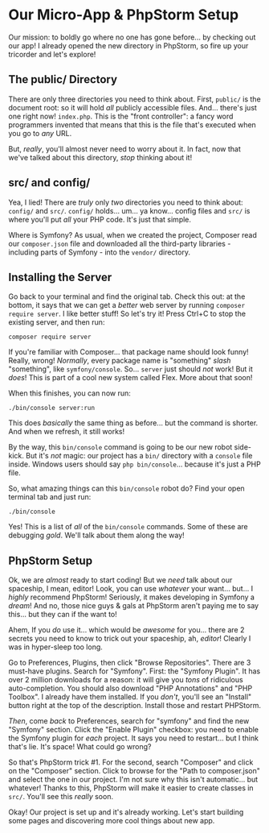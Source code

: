 # Our Micro-App & PhpStorm Setup

Our mission: to boldly go where no one has gone before... by checking out our app!
I already opened the new directory in PhpStorm, so fire up your tricorder and let's
explore!

## The public/ Directory

There are only three directories you need to think about. First, `public/` is the
document root: so it will hold *all* publicly accessible files. And... there's
just one right now! `index.php`. This is the "front controller": a fancy word programmers
invented that means that this is the file that's executed when you go to *any* URL.

But,  *really*, you'll almost never need to worry about it. In fact, now that we've
talked about this directory, *stop* thinking about it!

## src/ and config/

Yea, I lied! There are *truly* only *two* directories you need to think about:
`config/` and `src/`. `config/` holds... um... ya know... config files and `src/`
is where you'll put *all* your PHP code. It's just that simple.

Where is Symfony? As usual, when we created the project, Composer read our `composer.json`
file and downloaded all the third-party libraries - including parts of Symfony -
into the `vendor/` directory.

## Installing the Server

Go back to your terminal and find the original tab. Check this out: at the bottom,
it says that we can get a *better* web server by running `composer require server`.
I like better stuff! So let's try it! Press Ctrl+C to stop the existing server,
and then run:

```terminal
composer require server
```

If you're familiar with Composer... that package name should look funny! Really,
wrong! *Normally*, every package name is "something" *slash* "something", like
`symfony/console`. So... `server` just should *not* work! But it *does*! This is
part of a cool new system called Flex. More about that soon!

When this finishes, you can now run:

```terminal
./bin/console server:run
```

This does *basically* the same thing as before... but the command is shorter. And
when we refresh, it still works!

By the way, this `bin/console` command is going to be our new robot side-kick. But
it's *not* magic: our project has a `bin/` directory with a `console` file inside.
Windows users should say `php bin/console`... because it's just a PHP file.

So, what amazing things can this `bin/console` robot do? Find your open terminal
tab and just run:

```terminal
./bin/console
```

Yes! This is a list of *all* of the `bin/console` commands. Some of these are debugging
*gold*. We'll talk about them along the way!

## PhpStorm Setup

Ok, we are *almost* ready to start coding! But we *need* talk about our spaceship,
I mean, editor! Look, you can use *whatever* your want... but... I *highly* recommend
PhpStorm! Seriously, it makes developing in Symfony a *dream*! And no, those nice
guys & gals at PhpStorm aren't paying me to say this... but they can if the want
to!

Ahem, If you *do* use it... which would be *awesome* for you... there are 2 secrets
you need to know to trick out your spaceship, ah, *editor*! Clearly I was in hyper-sleep
too long.

Go to Preferences, Plugins, then click "Browse Repositories". There are 3
must-have plugins. Search for "Symfony". First: the "Symfony Plugin". It has over
2 million downloads for a reason: it will give you *tons* of ridiculous
auto-completion. You should also download "PHP Annotations" and "PHP Toolbox". I
already have them installed. If you *don't*, you'll see an "Install" button right
at the top of the description. Install those and restart PHPStorm.

*Then*, come *back* to Preferences, search for "symfony" and find the new "Symfony"
section. Click the "Enable Plugin" checkbox: you need to enable the Symfony plugin
for *each* project. It says you need to restart... but I think that's lie. It's space!
What could go wrong?

So that's PhpStorm trick #1. For the second, search "Composer" and click on the
"Composer" section. Click to browse for the "Path to composer.json" and select the
one in our project. I'm not sure why this isn't automatic... but whatever! Thanks
to this, PhpStorm will make it easier to create classes in `src/`. You'll see this
*really* soon.

Okay! Our project is set up and it's already working. Let's start building some
pages and discovering more cool things about new app.
